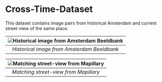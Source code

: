 # Cross-Time-Dataset
This dataset contains image pairs from historical Amsterdam and current street-view of the same place. 

| ![Historical image from Amsterdam Beeldbank](http://images.memorix.nl/ams/thumb/widget640/816cac37-15a1-4740-607a-6795df87e0f5.jpg) | 
|:--:| 
| *Historical image from Amsterdam Beeldbank* |

| ![Matching street-view from Mapillary](http://puppeteer.archimedial.eu/img/2042e720-3a33-11ea-8ba2-ef80a0a3e08d.png) | 
|:--:| 
| *Matching street-view from Mapillary* |
